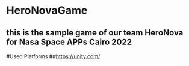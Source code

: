 # HeroNovaGame
this is the sample game of our team HeroNova for Nasa Space APPs Cairo 2022
--------------------------------------------------------------------------------
#Used Platforms 
##https://unity.com/

